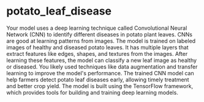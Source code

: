 # potato_leaf_disease
Your model uses a deep learning technique called Convolutional Neural Network (CNN) to identify different diseases in potato plant leaves. CNNs are good at learning patterns from images. The model is trained on labeled images of healthy and diseased potato leaves. It has multiple layers that extract features like edges, shapes, and textures from the images. After learning these features, the model can classify a new leaf image as healthy or diseased. You likely used techniques like data augmentation and transfer learning to improve the model's performance. The trained CNN model can help farmers detect potato leaf diseases early, allowing timely treatment and better crop yield. The model is built using the TensorFlow framework, which provides tools for building and training deep learning models.
